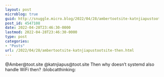 ```yaml
---
layout: post
microblog: true
guid: http://snuggle.micro.blog/2022/04/28/ambertootsite-katnjiapustootsite-then.html
post_id: 4547108
date: 2022-04-28T23:46:30-0000
lastmod: 2022-04-28T23:46:30-0000
type: post
categories:
- "Posts"
url: /2022/04/28/ambertootsite-katnjiapustootsite-then.html
---
```

<p>@Amber@toot.site @katnjiapus@toot.site Then why doesn’t systemd also handle WiFi then? :blobcatthinking:</p>
